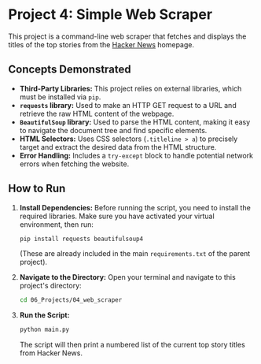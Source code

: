 # Project 4: Simple Web Scraper

This project is a command-line web scraper that fetches and displays the titles of the top stories from the [Hacker News](https://news.ycombinator.com/) homepage.

## Concepts Demonstrated
-   **Third-Party Libraries:** This project relies on external libraries, which must be installed via `pip`.
-   **`requests` library:** Used to make an HTTP GET request to a URL and retrieve the raw HTML content of the webpage.
-   **`BeautifulSoup` library:** Used to parse the HTML content, making it easy to navigate the document tree and find specific elements.
-   **HTML Selectors:** Uses CSS selectors (`.titleline > a`) to precisely target and extract the desired data from the HTML structure.
-   **Error Handling:** Includes a `try-except` block to handle potential network errors when fetching the website.

## How to Run

1.  **Install Dependencies:** Before running the script, you need to install the required libraries. Make sure you have activated your virtual environment, then run:
    ```bash
    pip install requests beautifulsoup4
    ```
    (These are already included in the main `requirements.txt` of the parent project).

2.  **Navigate to the Directory:** Open your terminal and navigate to this project's directory:
    ```bash
    cd 06_Projects/04_web_scraper
    ```
3.  **Run the Script:**
    ```bash
    python main.py
    ```
    The script will then print a numbered list of the current top story titles from Hacker News.
